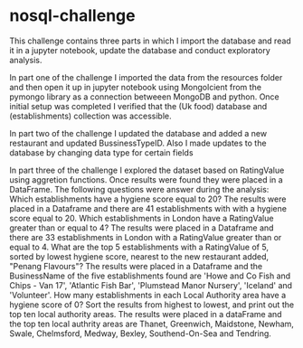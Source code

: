 # nosql-challenge


This challenge contains three parts in which I import the database and read it in a jupyter notebook, update the database and conduct exploratory analysis.

In part one of the challenge I imported the data from the resources folder and then open it up in jupyter notebook using Mongolcient from the pymongo library as a connection betweeen MongoDB and python. Once initial setup was completed I verified that the (Uk food) database and (establishments) collection was accessible. 

In part two of the challenge I updated the database and added a new restaurant and updated BussinessTypeID. Also I made updates to the database by changing data type for certain fields

In part three of the challenge  I explored the dataset based on RatingValue using aggretion functions. Once results were found they were placed in a DataFrame. The following questions were answer during the analysis:
Which establishments have a hygiene score equal to 20?
The results were placed in a Dataframe and there are 41 establishments with with a hygiene score equal to 20.
Which establishments in London have a RatingValue greater than or equal to 4?
The results were placed in a Dataframe and there are 33 establishments in London with a RatingValue greater than or equal to 4. 
What are the top 5 establishments with a RatingValue of 5, sorted by lowest hygiene score, nearest to the new restaurant added, "Penang Flavours"?
The results were placed in a Dataframe and the BusinessName of the five establishments found are 'Howe and Co Fish and Chips - Van 17', 'Atlantic Fish Bar', 'Plumstead Manor Nursery', 'Iceland' and 'Volunteer'.
How many establishments in each Local Authority area have a hygiene score of 0? Sort the results from highest to lowest, and print out the top ten local authority areas.
The results were placed in a dataFrame and the top ten local authrity areas are Thanet, Greenwich, Maidstone, Newham, Swale, Chelmsford, Medway, Bexley, Southend-On-Sea and Tendring. 
